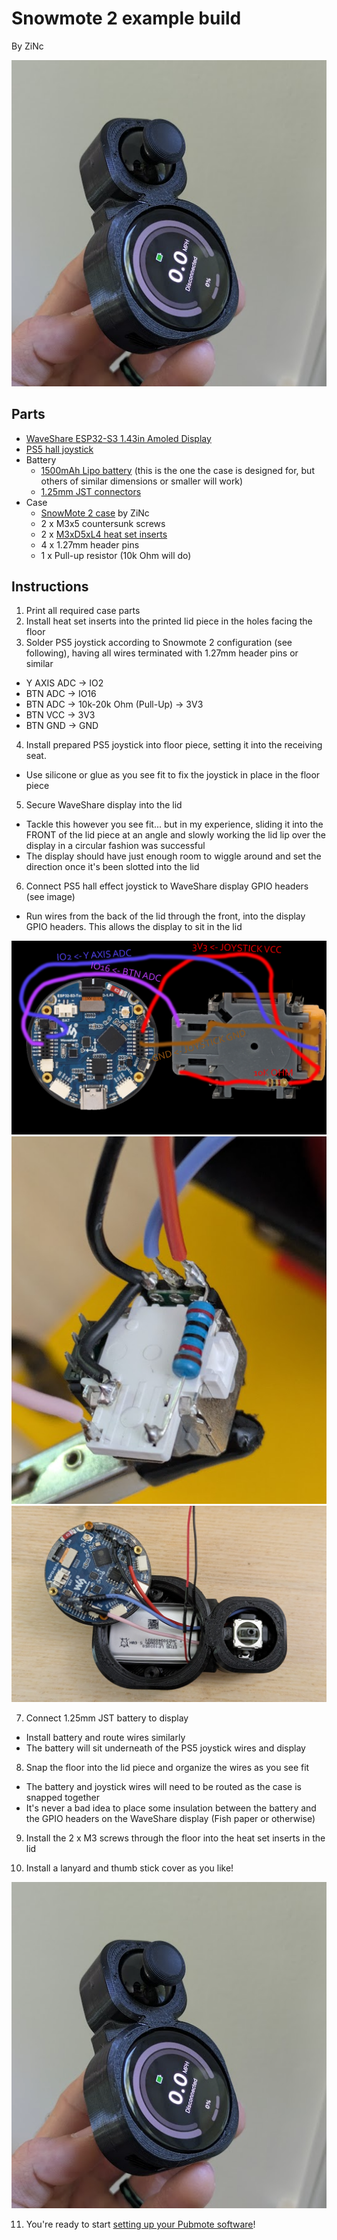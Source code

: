 # Snowmote 2 example build

By ZiNc

![](snowmote2-assembly.png)

## Parts

- [WaveShare ESP32-S3 1.43in Amoled Display](https://www.waveshare.com/esp32-s3-touch-amoled-1.43.htm)
- [PS5 hall joystick](https://www.aliexpress.us/item/3256806823053436.html)
- Battery
  - [1500mAh Lipo battery](https://www.amazon.com/dp/B09DPNCLQZ) (this is the one the case is designed for, but others of similar dimensions or smaller will work)
  - [1.25mm JST connectors](https://www.amazon.com/dp/B088NQBF3V)
- Case
  - [SnowMote 2 case](https://www.printables.com/model/1410737) by ZiNc
  - 2 x M3x5 countersunk screws
  - 2 x [M3xD5xL4 heat set inserts](https://www.amazon.com/dp/B0CS6VZYL8)
  - 4 x 1.27mm header pins
  - 1 x Pull-up resistor (10k Ohm will do)

## Instructions

1. Print all required case parts
2. Install heat set inserts into the printed lid piece in the holes facing the floor
3. Solder PS5 joystick according to Snowmote 2 configuration (see following), having all wires terminated with 1.27mm header pins or similar
  - Y AXIS ADC -> IO2
  - BTN ADC -> IO16
  - BTN ADC -> 10k-20k Ohm (Pull-Up) -> 3V3
  - BTN VCC -> 3V3
  - BTN GND -> GND

4. Install prepared PS5 joystick into floor piece, setting it into the receiving seat.
  - Use silicone or glue as you see fit to fix the joystick in place in the floor piece

5. Secure WaveShare display into the lid
  - Tackle this however you see fit... but in my experience, sliding it into the FRONT of the lid piece at an angle and slowly working the lid lip over the display in a circular fashion was successful
  - The display should have just enough room to wiggle around and set the direction once it's been slotted into the lid

6. Connect PS5 hall effect joystick to WaveShare display GPIO headers (see image)
  - Run wires from the back of the lid through the front, into the display GPIO headers. This allows the display to sit in the lid

![](snowmote2-pinout.png)
![](snowmote2-wiring.png)
![](snowmote2-battery.png)

7. Connect 1.25mm JST battery to display
  - Install battery and route wires similarly
  - The battery will sit underneath of the PS5 joystick wires and display

8. Snap the floor into the lid piece and organize the wires as you see fit
  - The battery and joystick wires will need to be routed as the case is snapped together
  - It's never a bad idea to place some insulation between the battery and the GPIO headers on the WaveShare display (Fish paper or otherwise)

9. Install the 2 x M3 screws through the floor into the heat set inserts in the lid

10. Install a lanyard and thumb stick cover as you like!

![](snowmote2-assembly.png)

11. You're ready to start [setting up your Pubmote software](/docs/quick-start.md)!
